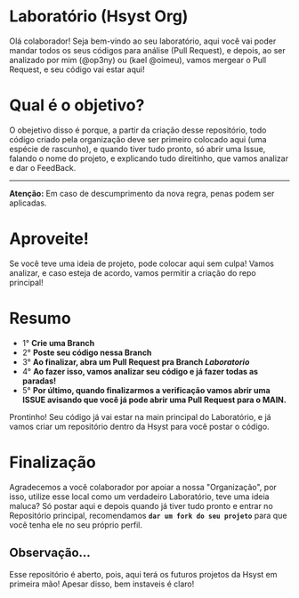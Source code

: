 # Laboratório (Hsyst Org)

Olá colaborador! Seja bem-vindo ao seu laboratório, aqui você vai poder mandar todos os seus códigos para análise (Pull Request), e depois, ao ser analizado por mim (@op3ny) ou (kael @oimeu), vamos mergear o Pull Request, e seu código vai estar aqui!

# Qual é o objetivo?

O obejetivo disso é porque, a partir da criação desse repositório, todo código criado pela organização deve ser primeiro colocado aqui (uma espécie de rascunho), e quando tiver tudo pronto, só abrir uma Issue, falando o nome do projeto, e explicando tudo direitinho, que vamos analizar e dar o FeedBack.

---

**Atenção:** Em caso de descumprimento da nova regra, penas podem ser aplicadas.

# Aproveite!

Se você teve uma ideia de projeto, pode colocar aqui sem culpa! Vamos analizar, e caso esteja de acordo, vamos permitir a criação do repo principal!

# Resumo

- 1° **Crie uma Branch**
- 2° **Poste seu código nessa Branch**
- 3° **Ao finalizar, abra um Pull Request pra Branch *Laboratorio***
- 4° **Ao fazer isso, vamos analizar seu código e já fazer todas as paradas!**
- 5° **Por último, quando finalizarmos a verificação vamos abrir uma ISSUE avisando que você já pode abrir uma Pull Request para o MAIN.**

Prontinho! Seu código já vai estar na main principal do Laboratório, e já vamos criar um repositório dentro da Hsyst para você postar o código.


# Finalização

Agradecemos a você colaborador por apoiar a nossa "Organização", por isso, utilize esse local como um verdadeiro Laboratório, teve uma ideia maluca? Só postar aqui e depois quando já tiver tudo pronto e entrar no Repositório principal, recomendamos **`dar um fork do seu projeto`** para que você tenha ele no seu próprio perfil.


## Observação...

Esse repositório é aberto, pois, aqui terá os futuros projetos da Hsyst em primeira mão! Apesar disso, bem instaveis é claro!
